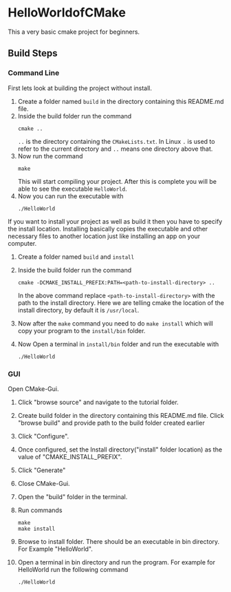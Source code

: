# HelloWorldofCMake

This a very basic cmake project for beginners.

## Build Steps

### Command Line

First lets look at building the project without install.

1. Create a folder named `build` in the directory containing this README.md file.
2. Inside the build folder run the command
    ```
    cmake ..
    ```
    `..` is the directory containing the `CMakeLists.txt`. In Linux `.` is used to refer to the current directory and `..` means one directory above that.
3. Now run the command
    ```
    make
    ```
    This will start compiling your project. After this is complete you will be able to see the executable `HelloWorld`.
4. Now you can run the executable with
    ```
    ./HelloWorld
    ```

If you want to install your project as well as build it then you have to specify the install location. Installing basically copies the executable and other necessary files to another location just like installing an app on your computer. 

1. Create a folder named `build` and `install`
2. Inside the build folder run the command
    ```
    cmake -DCMAKE_INSTALL_PREFIX:PATH=<path-to-install-directory> ..
    ```
    
    In the above command replace `<path-to-install-directory>` with the path to the install directory. Here we are telling cmake the location of the install directory, by default it is `/usr/local`.

3. Now after the `make` command you need to do `make install` which will copy your program to the `install/bin` folder.

4. Now Open a terminal in `install/bin` folder and run the executable with
    ```
    ./HelloWorld
    ```
### GUI

Open CMake-Gui. 


1. Click "browse source" and navigate to the tutorial folder.
2. Create build folder in the directory containing this README.md file. Click "browse build" and provide path to the build folder created earlier
3. Click "Configure".
4. Once configured, set the Install directory("install" folder location) as the value of "CMAKE_INSTALL_PREFIX".
5. Click "Generate"
6. Close CMake-Gui.
7. Open the "build" folder in the terminal.
8. Run commands 
    ```
    make
    make install
    ```
9. Browse to install folder. There should be an executable in bin directory. For Example "HelloWorld".

10. Open a terminal in bin directory and run the program. For example for HelloWorld run the following command
    ```
    ./HelloWorld
    ``` 

